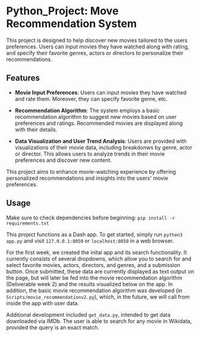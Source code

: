 # Python_Project: Move Recommendation System

This project is designed to help discover new movies tailored to the users preferences. Users can input movies they have watched along with rating, and specify their favorite genres, actors or directors to personalize their recommendations. 

## Features 
- **Movie Input Preferences**: Users can input movies they have watched and rate them. Moreover, they can specify favorite genre, etc.

- **Recommendation Algorithm**: The system employs a basic recommendation algorithm to suggest new movies based on user preferences and ratings. Recommended movies are displayed along with their details.

- **Data Visualization and User Trend Analysis**: Users are provided with visualizations of their movie data, including breakdonws by genre, actor or director. This allows users to analyze trends in their movie preferences and discover new content.

This project aims to enhance movie-watching experience by offering personalized recommendations and insights into the users' movie preferences. 

## Usage

Make sure to check dependencies before beginning: `pip install -r requirements.txt`  

This project functions as a Dash app. To get started, simply run `python3 app.py` and visit `127.0.0.1:8050` or `localhost:8050` in a web browser.  

For the first week, we created the inital app and its search functionality. It currently consists of several dropdowns, which allow you to search for and select favorite movies, actors, directors, and genres, and a submission button. Once submitted, these data are currently displayed as text output on the page, but will later be fed into the movie recommendation algorithm (Deliverable week 2) and the results visualized below on the app. In addition, the basic movie recommendation algorithm was developed (in `Scripts/movie_recommendationv2.py`), which, in the future, we will call from inside the app with user data.  

Additional development included `get_data.py`, intended to get data downloaded via IMDb. The user is able to search for any movie in Wikidata, provided the query is an exact match. 
